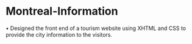 # Montreal-Information
•	Designed the front end of a tourism website using XHTML and CSS to provide the city information to the visitors.
